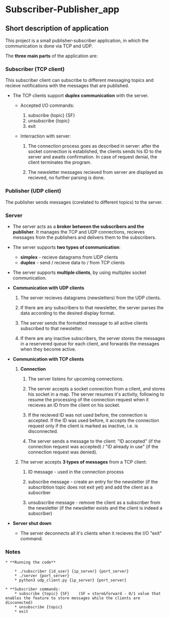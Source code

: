 # Subscriber-Publisher_app

## Short description of application
This project is a small publisher-subscriber application, in which the communication is done via TCP and UDP. 

The **three main parts** of the application are:

### Subscriber (TCP client)
This subscriber client can subscribe to different messaging topics and recieve notifications with the messages that are published. 

* The TCP clients support **duplex communication** with the server.

	* Accepted I/O commands:

		1. subscribe {topic} {SF}
		2. unsubscribe {topic}
		3. exit

	* Interraction with server: 
		
		1. The connection process goes as described in server: after the socket connection
		is established, the clients sends his ID to the server and awaits confirmation. In 
		case of request denial, the client terminates the program.

		2. The newsletter messages recieved from server are displayed as recieved, no
		further parsing is done.


### Publisher (UDP client) 
The publisher sends messages (corelated to different topics) to the server.


### Server

* The server acts as a **broker between the subscribers and the publisher**. It manages the TCP and UDP connections, recieves messages from the publishers and delivers them to the subscribers. 

* The server supports **two types of communication**: 

	- **simplex** - recieve datagrams from UDP clients
	- **duplex** - send / recieve data to / from TCP clients 

* The server supports **multiple clients**, by using multiplex socket communication.

* **Communication with UDP clients**
	
	1. The server recieves datagrams (newsletters) from the UDP clients.
 
	2. If there are any subscribers to that newsletter, the server parses the data according to the desired display format.

	3. The server sends the formatted message to all active clients subscribed to that newsletter.

	4. If there are any inactive subscribers, the server stores the messages in a reservered queue for each client, and forwards 
	the messages when they become active. 


* **Communication with TCP clients**

		
	1. **Connection**
			
		1. The server listens for upcoming connections.
			
		2. The server accepts a socket connection from a client, and
		stores his socket in a map. The server resumes it's activity,
		following to resume the processing of the connection request 
		when it recieves an ID from the client on his socket. 

		3. If the recieved ID was not used before, the connection is accepted. 
		If the ID was used before, it accepts the connection request only if 
		the client is marked as inactive, i.e. is disconnected.

		4. The server sends a message to the client: "ID accepted" (if the connection request was accepted) 
		/ "ID already in use" (if the connection request was denied).

	2. The server accepts **3 types of messages** from a TCP client:
			
		1. ID message - used in the connection process

		2. subscribe message - create an entry for the newsletter
		(if the subscribtion topic does not exit yet) and add the 
		client as a subscriber

		3. unsubscribe message - remove the client as a subscriber
		from the newsletter (if the newsletter exists and the client
		is indeed a subscriber)


* **Server shut down**
	
	* The server deconnects all it's clients when it recieves the I/O "exit" command. 

### Notes

	* **Running the code**

		* ./subscriber {id_user} {ip_server} {port_server} 
		* ./server {port_server}
		* python3 udp_client.py {ip_server} {port_server}
		
	* **Subscriber commands:
		* subscribe {topic} {SF}  	(SF = store&forward - 0/1 value that enables the feature to store messages while the clients are disconected) 
		* unsubscribe {topic}
		* exit


